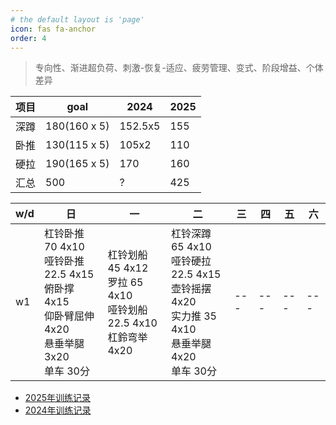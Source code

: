 ```yaml
---
# the default layout is 'page'
icon: fas fa-anchor
order: 4
---
```


> 专向性、渐进超负荷、刺激-恢复-适应、疲劳管理、变式、阶段增益、个体差异

| 项目 | goal         | 2024    | 2025 |
| ---- | ------------ | ------- | ---- |
| 深蹲 | 180(160 x 5) | 152.5x5 | 155  |
| 卧推 | 130(115 x 5) | 105x2   | 110  |
| 硬拉 | 190(165 x 5) | 170     | 160  |
| 汇总 | 500          | ?       | 425  |

|w/d|日|一|二|三|四|五|六|
| --- | --- | --- | --- | --- | --- | --- | --- |
| w1 | 杠铃卧推 70 4x10<br />哑铃卧推 22.5 4x15<br />俯卧撑 4x15<br />仰卧臂屈伸4x20<br />悬垂举腿3x20 <br />单车 30分 |杠铃划船 45 4x12<br />罗拉 65 4x10<br />哑铃划船 22.5 4x10<br />杠鈴弯举 4x20 |杠铃深蹲 65 4x10<br />哑铃硬拉 22.5 4x15<br />壶铃摇摆 4x20 <br />实力推 35 4x10<br />悬垂举腿 4x20 <br />单车 30分| --- | --- | --- | --- |


- [2025年训练记录](/posts/train-record-2025)
- [2024年训练记录](/posts/train-record-2024)



